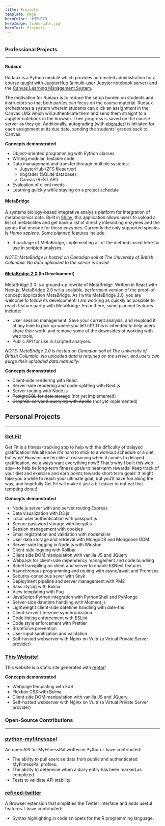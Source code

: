 ```yaml
---
title: Projects
template: page
heroColor: '#d7c079'
heroImage: lions-gate.jpg
heroText: Projects
---
```


<div class="columns is-desktop">
  <div class="column is-8 is-offset-2">

<h3 class="is-size-3">Professional Projects</h2>

---

<h4 class="is-size-4">
  <span>Rudaux</span>
  <span class="icon social-github">
    &nbsp;
    <a class="icon" href="https://github.com/samhinshaw/rudaux">
      <i class="social fab fa-github"></i>
    </a>
  </span>
</h4>

Rudaux is a Python module which provides automated administration for a course taught with [JupyterHub](https://github.com/jupyterhub/jupyterhub) (a multi-user Jupyter notebook server) and the [Canvas Learning Management System](https://github.com/instructure/canvas-lms).

The motivation for Rudaux is to reduce the setup burden on students and instructors so that both parties can focus on the course material. Rudaux orchestrates a system wherein students can click an assignment in the Canvas LMS which will authenticate them and send them straight to a Jupyter notebook in the browser. Their progress is saved on the course server as they go. Additionally, autograding (with [nbgrader](https://github.com/jupyter/nbgrader/)) is initiated for each assignment at its due date, sending the students' grades back to Canvas.

**Concepts demonstrated**

- Object-oriented programming with Python classes
- Writing modular, testable code
- Data management and transfer through multiple systems:
  - JupyterHub (ZFS fileserver)
  - nbgrader (SQLite database)
  - Canvas (REST API)
- Evaluation of client needs
- Learning quickly while staying on a project schedule

<h4 class="is-size-4">
  <a href="https://www.metabridge.org">MetaBridge</a>
  <span class="icon social-github">
    &nbsp;
    <a class="icon" href="https://github.com/samhinshaw/metabridge_shiny">
      <i class="social fab fa-github"></i>
    </a>
  </span>
</h4>

A systems biology-based integrative analysis platform for integration of metabolomics data. Built in [Shiny](https://shiny.rstudio.com/), this application allows users to upload a list of metabolites and get back a list of directly interacting enzymes and the genes that encode for those enzymes. Currently the only supported species is _Homo sapiens_. Some planned features include:

- R package of MetaBridge, implementing all of the methods used here for use in scripted analyses.

_NOTE: MetaBridge is hosted on Canadian soil at The University of British Columbia. No data uploaded to the server is saved._

<h4 class="is-size-4">
  <a href="https://www.metabridge.org/dev">MetaBridge 2.0</a>
  (In Development)
  <span class="icon social-github">
    &nbsp;
    <a class="icon" href="https://github.com/samhinshaw/metabridge_node">
      <i class="social fab fa-github"></i>
    </a>
  </span>
</h4>

MetaBridge 2.0 is a ground-up rewrite of MetaBridge. Written in React with Next.js, MetaBridge 2.0 will a scalable, performant version of the proof-of-concept application MetaBridge. As I write MetaBridge 2.0, you are welcome to follow its development! I am working as quickly as possible to reach feature parity with MetaBridge. From there, some planned features include:

- User session management. Save your current analysis, and reupload it at any time to pick up where you left off! This is intended to help users share their work, and remove some of the downsides of working with web tools.
- Public API for use in scripted analyses.

_NOTE: MetaBridge 2.0 is hosted on Canadian soil at The University of British Columbia. No uploaded data is retained on the server, and users can purge their uploaded data manually._

**Concepts demonstrated**

- Client-side rendering with React
- Server-side rendering and code-splitting with Next.js
- Server routing with Node.js
- <del>PostgreSQL for data storage</del> (not yet implemented)
- <del>GraphQL server & querying with Apollo</del> (not yet implemented)

## Personal Projects

---

<h3 class="is-size=3">
  <a href="https://get-fit.xyz">Get Fit</a>
  <span class="icon social-github">
    &nbsp;
    <a class="icon" href="https://github.com/samhinshaw/get_fit">
      <i class="social fab fa-github"></i>
    </a>
  </span>
</h3>

Get Fit is a fitness-tracking app to help with the difficulty of delayed gratification! We all know it's hard to stick to a workout schedule or a diet, but why? Humans are terrible at reasoning when it comes to delayed gratification, we always want everything now!! That's why I built this web app--to help tie long-term fitness goals to near-term rewards! Keep track of your diet and exercise and earn points towards short-term goals! It might take you a while to reach your ultimate goal, but you'll have fun along the way, and hopefully Get Fit will make it just a bit easier to not eat that tempting donut!

**Concepts demonstrated**

- Node.js server with and server routing Express
- Data visualization with D3.js
- Local user authentication with passport.js
- Secure password storage with bcryptjs
- Session management with cookies
- Email registration and validation with nodemailer
- User data storage and retrieval with MongoDB and Mongoose ODM
- Server-side logging in Node.js with Winston
- Client-side logging with Rollbar
- Client side DOM manipulation with vanilla JS and JQuery
- Webpack for client-side dependency management and code bundling
- Babel transpiling on client and server to enable ESNext features
- Asynchronous programming and routing with async/await and Promises
- Security-conscious sever with Snyk
- Deployment pipeline and server management with PM2
- Sass styling with Bulma
- View templating with Pug
- JavaScript-Python integration with PythonShell and PyMongo
- Server-side datetime handling with Moment.js
- Lightweight client-side datetime handling with date-fns
- Client-server timezone synchronization
- Code linting enforcement with ESLint
- Code style enforcement with Prettier
- Bruteforce prevention
- User input sanitization and validation
- Self-hosted webserver with Nginx on Vultr (a Virtual Private Server provider)

<h3 class="is-size=3">
  <a href="https://samhinshaw.com">This Website!</a>
  <span class="icon social-github">
    &nbsp;
    <a class="icon" href="https://github.com/samhinshaw/blog">
      <i class="social fab fa-github"></i>
    </a>
  </span>
</h3>

This website is a static site generated with [reptar](https://reptar.github.io)!

**Concepts demonstrated**

- Webpage templating with EJS
- Flexbox CSS with Bulma
- Client side DOM manipulation with vanilla JS and JQuery
- Self-hosted webserver with Nginx on Vultr (a Virtual Private Server provider)

<h3 class="is-size-3" id="open-source">
  Open-Source Contributions
</h3>

---

### [python-myfitnesspal](https://github.com/coddingtonbear/python-myfitnesspal/commits?author=samhinshaw)

An open API for MyFitnessPal written in Python. I have contributed:

- The ability to pull exercise data from public and authenticated MyFitnessPal profiles.
- The ability to determine when a diary entry has been marked as completed.
- Tests to validate API stability.

### [refined-twitter](https://github.com/sindresorhus/refined-twitter/commits?author=samhinshaw)

A Browser extension that simplifies the Twitter interface and adds useful features. I have contributed:

- Syntax highlighting in code snippets for the R programming language.

    </div>
  </div>
